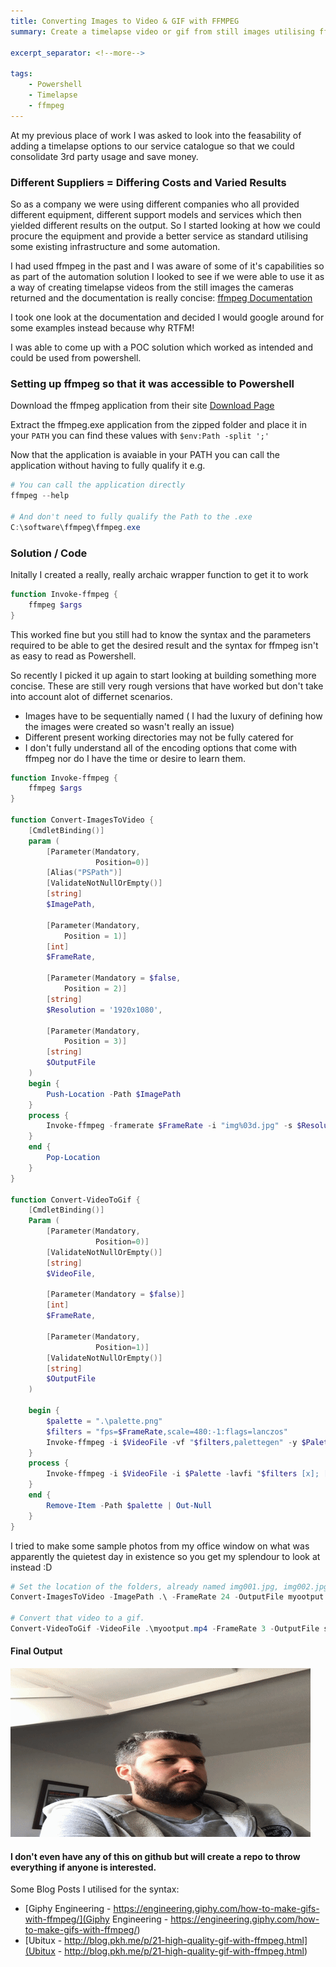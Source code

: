 ```yaml
---
title: Converting Images to Video & GIF with FFMPEG
summary: Create a timelapse video or gif from still images utilising ffmpeg

excerpt_separator: <!--more-->

tags:
    - Powershell
    - Timelapse
    - ffmpeg
---
```


At my previous place of work I was asked to look into the feasability of adding a timelapse options to our service catalogue so that we could consolidate 3rd party usage and save money.

### Different Suppliers = Differing Costs and Varied Results

So as a company we were using different companies who all provided different equipment, different support models and services which then yielded different results on the output. So I started looking at how we could procure the equipment and provide a better service as standard utilising some existing infrastructure and some automation.

<!--more-->

I had used ffmpeg in the past and I was aware of some of it's capabilities so as part of the automation solution I looked to see if we were able to use it as a way of creating timelapse videos from the still images the cameras returned and the documentation is really concise: [ffmpeg Documentation](https://ffmpeg.org/ffmpeg.html)

I took one look at the documentation and decided I would google around for some examples instead because why RTFM!

I was able to come up with a POC solution which worked as intended and could be used from powershell.

### Setting up ffmpeg so that it was accessible to Powershell
Download the ffmpeg application from their site [Download Page](https://ffmpeg.org/download.html)

Extract the ffmpeg.exe application from the zipped folder and place it in your `PATH` you can find these values with `$env:Path -split ';'`

Now that the application is avaiable in your PATH you can call the application without having to fully qualify it e.g.

```powershell
# You can call the application directly
ffmpeg --help

# And don't need to fully qualify the Path to the .exe
C:\software\ffmpeg\ffmpeg.exe
```

### Solution / Code

Initally I created a really, really archaic wrapper function to get it to work

```powershell
function Invoke-ffmpeg {
    ffmpeg $args
}
```
This worked fine but you still had to know the syntax and the parameters required to be able to get the desired result and the syntax for ffmpeg isn't as easy to read as Powershell.

So recently I picked it up again to start looking at building something more concise. These are still very rough versions that have worked but don't take into account alot of differnet scenarios.

- Images have to be sequentially named ( I had the luxury of defining how the images were created so wasn't really an issue)
- Different present working directories may not be fully catered for
- I don't fully understand all of the encoding options that come with ffmpeg nor do I have the time or desire to learn them.

```powershell
function Invoke-ffmpeg {
    ffmpeg $args
}

function Convert-ImagesToVideo {
    [CmdletBinding()]
    param (
        [Parameter(Mandatory,
                   Position=0)]
        [Alias("PSPath")]
        [ValidateNotNullOrEmpty()]
        [string]
        $ImagePath,

        [Parameter(Mandatory,
            Position = 1)]
        [int]
        $FrameRate,

        [Parameter(Mandatory = $false,
            Position = 2)]
        [string]
        $Resolution = '1920x1080',

        [Parameter(Mandatory, 
            Position = 3)]
        [string]
        $OutputFile
    )
    begin {
        Push-Location -Path $ImagePath
    }
    process {
        Invoke-ffmpeg -framerate $FrameRate -i "img%03d.jpg" -s $Resolution "$OutputFile.mp4"
    }
    end {
        Pop-Location
    }
}

function Convert-VideoToGif {
    [CmdletBinding()]
    Param (
        [Parameter(Mandatory,
                   Position=0)]
        [ValidateNotNullOrEmpty()]
        [string]
        $VideoFile,

        [Parameter(Mandatory = $false)]
        [int]
        $FrameRate,

        [Parameter(Mandatory,
                   Position=1)]
        [ValidateNotNullOrEmpty()]
        [string]
        $OutputFile
    )

    begin {
        $palette = ".\palette.png"
        $filters = "fps=$FrameRate,scale=480:-1:flags=lanczos"
        Invoke-ffmpeg -i $VideoFile -vf "$filters,palettegen" -y $Palette
    }
    process {
        Invoke-ffmpeg -i $VideoFile -i $Palette -lavfi "$filters [x]; [x][1:v] paletteuse" -y "$OutputFile.gif"
    }
    end {
        Remove-Item -Path $palette | Out-Null
    }
}
```
I tried to make some sample photos from my office window on what was apparently the quietest day in existence so you get my splendour to look at instead :D

```powershell
# Set the location of the folders, already named img001.jpg, img002.jpg etc....
Convert-ImagesToVideo -ImagePath .\ -FrameRate 24 -OutputFile myootput

# Convert that video to a gif.
Convert-VideoToGif -VideoFile .\myootput.mp4 -FrameRate 3 -OutputFile swankygif

```
#### Final Output
![My Swanky Gif](/assets/img/anotherone.gif)

#### I don't even have any of this on github but will create a repo to throw everything if anyone is interested.

Some Blog Posts I utilised for the syntax:
 - [Giphy Engineering - https://engineering.giphy.com/how-to-make-gifs-with-ffmpeg/](Giphy Engineering - https://engineering.giphy.com/how-to-make-gifs-with-ffmpeg/)
 - [Ubitux - http://blog.pkh.me/p/21-high-quality-gif-with-ffmpeg.html](Ubitux - http://blog.pkh.me/p/21-high-quality-gif-with-ffmpeg.html)
